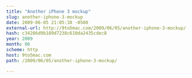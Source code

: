 ```yaml
---
title: "Another iPhone 3 mockup"
slug: another-iphone-3-mockup
date: 2009-06-05 21:05:38 -0500
external-url: http://9to5mac.com/2009/06/05/another-iphone-3-mockup/
hash: c34286d9b189d7238c610da2435cdec8
year: 2009
month: 06
scheme: http
host: 9to5mac.com
path: /2009/06/05/another-iphone-3-mockup/

---
```



